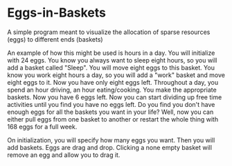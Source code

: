# Eggs-in-Baskets
A simple program meant to visualize the allocation of sparse resources (eggs) to different ends (baskets)

An example of how this might be used is hours in a day. You will initialize with 24 eggs. You know you always want to sleep eight hours, so you will add a basket called "Sleep". You will move eight eggs to this basket. You know you work eight hours a day, so you will add a "work" basket and move eight eggs to it. Now you have only eight eggs left. Throughout a day, you spend an hour driving, an hour eating/cooking. You make the appropriate baskets. Now you have 6 eggs left. Now you can start dividing up free time activities until you find you have no eggs left. Do you find you don't have enough eggs for all the baskets you want in your life? Well, now you can either pull eggs from one basket to another or restart the whole thing with 168 eggs for a full week. 

On initialization, you will specify how many eggs you want. Then you will add baskets. Eggs are drag and drop. Clicking a none empty basket will remove an egg and allow you to drag it.


